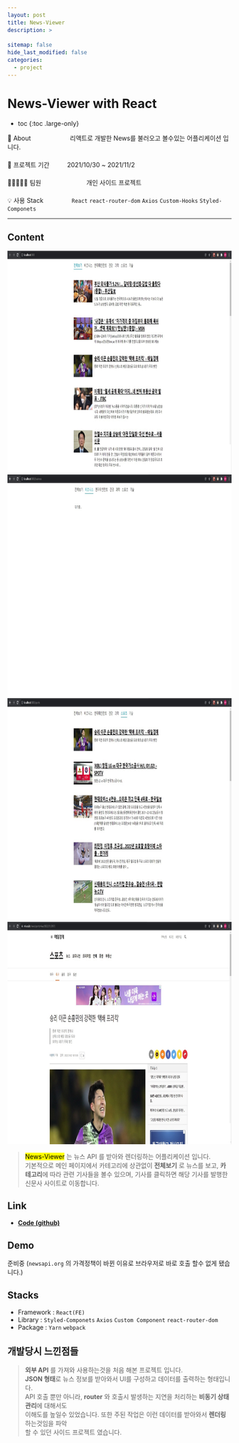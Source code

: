 ```yaml
---
layout: post
title: News-Viewer
description: >

sitemap: false
hide_last_modified: false
categories:
  - project
---
```


# News-Viewer with React

- toc
{:toc .large-only}

🔎 About 　　　　　　리액트로 개발한 News를 불러오고 볼수있는 어플리케이션 입니다. \
　 \
📅 프로젝트 기간 　　 &nbsp;2021/10/30 ~ 2021/11/2 \
　 \
👨🏽‍🤝‍👨🏻 팀원　　　　　　　 개인 사이드 프로젝트 \
　 \
💡 사용 Stack 　　　　&nbsp;`React` `react-router-dom` `Axios` `Custom-Hooks` `Styled-Componets`

---

## Content

<style>

#modalLayer {
  z-index: 500;
  position: fixed;
  background: rgba(0, 0, 0, 0.8);
  width: 100%;
  height: 100%;
  top: 0;
  left: 0;
}

.modalBox {
  width: 81%;
  height: auto;
  position: relative;
  text-align: center;
  left: 7.5%;
  top: 0;
  position: sticky;
  margin: 0;
  margin-top: 1.5%
}

.modalImg {
  display: block;
}

.btnBox {
  position: relative;
  left: 7.5%;
  width: 81%;
  height: auto;
}

#closeButton {
  display: block;
  float: right;
}

#closeButton:hover {
  cursor: pointer;
}

.slickImg:hover {
  cursor: -webkit-zoom-in;
}

.modalImg:hover {
  cursor: grabbing;
}

</style>

<script>
  $(document).ready(function() {
    $('.main_center').slick({
      autoplay : true, /*자동으로 슬라이딩됨*/
      dots : true, /* 하단 점 버튼 */
      speed : 700, /* 이미지가 슬라이딩시 걸리는 시간 */
      infinite : true,
      autoplaySpeed : 5000, /* 이미지가 다른 이미지로 넘어 갈때의 텀 */
      arrows : true,
      slidesToShow : 1,
      slidesToScroll : 1,
      touchMove : false, /* 마우스 클릭으로 끌어서 슬라이딩 가능여부 */
      nextArrows : true, /* 넥스트버튼 */
      prevArrows : true,
      arrow : true, /*false면 좌우 버튼 없음, true면 좌우 버튼 보임*/
      fade : false
    });
  });

  function modal () {
    const modLayerElem = document.querySelector("#modalLayer");
    const modBox = document.querySelector(".modalBox");
    const modImg = document.querySelector(".modalImg");
    modLayerElem.style.display = "block";

    $(function(){
      $('.modalBox').slick({
      autoplay : false, /*자동으로 슬라이딩됨*/
      dots : true, /* 하단 점 버튼 */
      speed : 700, /* 이미지가 슬라이딩시 걸리는 시간 */
      infinite : true,
      autoplaySpeed : 5000, /* 이미지가 다른 이미지로 넘어 갈때의 텀 */
      arrows : true,
      slidesToShow : 1,
      slidesToScroll : 1,
      touchMove : true, /* 마우스 클릭으로 끌어서 슬라이딩 가능여부 */
      nextArrows : true, /* 넥스트버튼 */
      prevArrows : true,
      arrow : true, /*false면 좌우 버튼 없음, true면 좌우 버튼 보임*/
      fade : false
      });
    });
  };

  function modClose () {
    const modLayerElem = document.querySelector("#modalLayer");
    modLayerElem.style.display = "none";
  }
</script>

<div class="main_center">
    <div><img class="slickImg" src= "/assets/img/project/News-Viewer/mainPage.jpg" style="width: auto; height: 500px; margin: 0 auto;" title="메인(전체보기) 페이지" onClick="modal()"></div>
    <div><img class="slickImg" src="/assets/img/project/News-Viewer/waitPage.jpg" style="width: auto; height: 500px; margin: 0 auto;" title="대기 페이지" onClick="modal()"></div>
    <div><img class="slickImg" src= "/assets/img/project/News-Viewer/sportsPage.jpg" style="width: auto; height: 500px; margin: 0 auto;" title="스포츠 카테고리" onClick="modal()"></div>
    <div><img class="slickImg" src= "/assets/img/project/News-Viewer/newsPage.jpg" style="width: auto; height: 500px; margin: 0 auto;" title="뉴스 클릭시 이동" onClick="modal()"></div>
</div>

> <mark>News-Viewer</mark> 는 뉴스 API 를 받아와 렌더링하는 어플리케이션 입니다. \
> 기본적으로 메인 페이지에서 카테고리에 상관없이 **전체보기** 로 뉴스를 보고, **카테고리**에 따라 관련 기사들을 볼수 있으며, 기사를 클릭하면 해당 기사를 발행한 신문사 사이트로 이동합니다.

## Link

- **[Code (github)](https://github.com/steven-yn/News-Viewer-React)**

## Demo

준비중
(`newsapi.org` 의 가격정책이 바뀐 이유로 브라우저로 바로 호출 할수 없게 됐습니다.)

## Stacks

- Framework : `React(FE)`
- Library : `Styled-Componets` `Axios` `Custom Component` `react-router-dom`
- Package : `Yarn` `webpack`

## 개발당시 느낀점들

> **외부 API** 를 가져와 사용하는것을 처음 해본 프로젝트 입니다.     \
> **JSON 형태**로 뉴스 정보를 받아와서 UI를 구성하고 데이터를 출력하는 형태입니다.      \
> API 호출 뿐만 아니라, **router** 와 호출시 발생하는 지연을 처리하는 **비동기 상태관리**에 대해서도      \
> 이해도를 높일수 있었습니다. 또한 주된 작업은 이런 데이터를 받아와서 **렌더링** 하는것임을 파악      \
> 할 수 있던 사이드 프로젝트 였습니다.

<div id="modalLayer" style="display: none">
  <div class="modalBox">
    <div><img class="modalImg" src= "/assets/img/project/News-Viewer/mainPage.jpg" style="width: auto; height: auto; margin: 0 auto;" title="메인(전체보기) 페이지"></div>
    <div><img class="modalImg" src="/assets/img/project/News-Viewer/waitPage.jpg" style="width: auto; height: auto; margin: 0 auto;" title="대기 페이지"></div>
    <div><img class="modalImg" src= "/assets/img/project/News-Viewer/sportsPage.jpg" style="width: auto; height: auto; margin: 0 auto;" title="스포츠 카테고리"></div>
    <div><img class="modalImg" src= "/assets/img/project/News-Viewer/newsPage.jpg" style="width: auto; height: auto; margin: 0 auto;" title="뉴스 클릭시 이동"></div>
  </div>
  <div class="btnBox">
    <span id="closeButton" onClick="modClose()" style="width: auto; height: auto; border: solid 1px; border-radius: 5px; padding: 5px 10px 5px 10px; color: white">
      닫기
    </span>
  </div>
<div>
